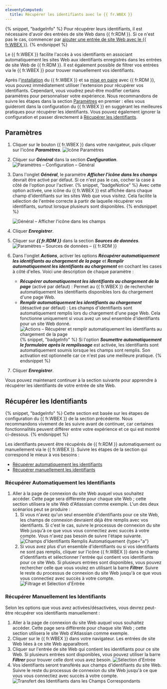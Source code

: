 ```yaml
---
eleventyComputed:
  title: Récupérer les identifiants avec le {{ fr.WBEX }}
---
```

{% snippet, "badgeInfo" %}
Pour récupérer leurs identifiants, il est nécessaire d'avoir des entrées de site Web dans {{ fr.RDM }}. Si ce n'est pas le cas, commencer par [ajouter une entrée de site Web avec le {{ fr.WBEX }}](/workspace/workspace-browser-extension/remote-desktop-manager/using-workspace-browser-extension/add-website-entry-workspace-browser-extension/).
{% endsnippet %}

Le {{ fr.WBEX }} facilite l'accès à vos identifiants en associant automatiquement les sites Web aux identifiants enregistrés dans les entrées de site Web de {{ fr.RDM }}. Il est également possible de filtrer vos entrées via le {{ fr.WBEX }} pour trouver manuellement vos identifiants.

Après l'[installation](/workspace/workspace-browser-extension/installation/) du {{ fr.WBEX }} et sa [mise en paire](/workspace/workspace-browser-extension/remote-desktop-manager/first-login/first-login-rdm-windows/) avec {{ fr.RDM }}, vous pouvez immédiatement utiliser l'extension pour récupérer vos identifiants. Cependant, vous voudrez peut-être modifier certains paramètres pour personnaliser votre expérience. Nous recommandons de suivre les étapes dans la section [Paramètres](#settings) en premier : elles vous guideront dans la configuration du {{ fr.WBEX }} en suggérant les meilleures pratiques pour récupérer les identifiants. Vous pouvez également ignorer la configuration et passer directement à [Récupérer les identifiants](#retrieving-credentials).

## Paramètres

1. Cliquer sur le bouton {{ fr.WBEX }} dans votre navigateur, puis cliquer sur l'icône ***Paramètres***.
![Icône Paramètres](https://cdnweb.devolutions.net/docs/docs_en_rdm_windows_RDMWin2111.png)
1. Cliquer sur ***Général*** dans la section ***Configuration***.
![Paramètres – Configuration – Général](https://cdnweb.devolutions.net/docs/docs_en_rdm_windows_RDMWin2112.png)
1. Dans l'onglet ***Général***, le paramètre ***Afficher l'icône dans les champs*** devrait être activé par défaut. Si ce n'est pas le cas, cocher la case à côté de l'option pour l'activer.
   {% snippet, "badgeNotice" %}
   Avec cette option activée, une icône du {{ fr.WBEX }} est affichée dans chaque champ d'identifiants sur les sites Web que vous visitez. Cela facilite la sélection de l'entrée correcte à partir de laquelle récupérer vos identifiants, surtout lorsque plusieurs sont disponibles.
   {% endsnippet %}

   ![Général – Afficher l'icône dans les champs](https://cdnweb.devolutions.net/docs/docs_en_rdm_windows_RDMWin2113.png)

1. Cliquer ***Enregistrer***.
1. Cliquer sur ***{{ fr.RDM }}*** dans la section ***Sources de données***.
![Paramètres – Sources de données – {{ fr.RDM }}](https://cdnweb.devolutions.net/docs/docs_en_rdm_windows_RDMWin2114.png)
1. Dans l'onglet ***Actions***, activer les options ***Récupérer automatiquement les identifiants au chargement de la page*** et ***Remplir automatiquement les identifiants au chargement*** en cochant les cases à côté d'elles. Voici une description de chaque paramètre :
    * ***Récupérer automatiquement les identifiants au chargement de la page*** (activé par défaut) : Permet au {{ fr.WBEX }} de rechercher automatiquement les identifiants disponibles lors du chargement d'une page Web.
    * ***Remplir automatiquement les identifiants au chargement*** (désactivé par défaut) : Les champs d'identifiants sont automatiquement remplis lors du chargement d'une page Web. Cela fonctionne uniquement si vous avez un seul ensemble d'identifiants pour un site Web donné.
![Actions – Récupérer et remplir automatiquement les identifiants au chargement de la page](https://cdnweb.devolutions.net/docs/docs_en_rdm_windows_RDMWin2115.png)
   {% snippet, "badgeInfo" %}
   Si l'option ***Soumettre automatiquement le formulaire après le remplissage*** est activée, les identifiants sont automatiquement soumis lorsque les champs sont remplis. Son activation est optionnelle car ce n'est pas une meilleure pratique.
   {% endsnippet %}

1. Cliquer ***Enregistrer***.

Vous pouvez maintenant continuer à la section suivante pour apprendre à récupérer les identifiants de votre entrée de site Web.

## Récupérer les Identifiants

{% snippet, "badgeInfo" %}
Cette section est basée sur les étapes de configuration du {{ fr.WBEX }} de la section précédente. Nous recommandons vivement de les suivre avant de continuer, car certaines fonctionnalités peuvent différer entre votre expérience et ce qui est montré ci-dessous.
{% endsnippet %}

Les identifiants peuvent être récupérés de {{ fr.RDM }} automatiquement ou manuellement via le {{ fr.WBEX }}. Suivre les étapes de la section qui correspond le mieux à vos besoins :

* [Récupérer automatiquement les identifiants](#automatically-retrieving-credentials)
* [Récupérer manuellement les identifiants](#manually-retrieving-credentials)

### Récupérer Automatiquement les Identifiants

1. Aller à la page de connexion du site Web auquel vous souhaitez accéder. Cette page sera différente pour chaque site Web ; cette section utilisera le site Web d'Atlassian comme exemple. L'un des deux scénarios peut se produire :
    1. Si vous n'avez qu'un seul ensemble d'identifiants pour ce site Web, les champs de connexion devraient déjà être remplis avec vos identifiants. Si c'est le cas, suivre le processus de connexion du site Web jusqu'à ce que vous vous connectiez avec succès à votre compte. Vous n'avez pas besoin de suivre l'étape suivante.
![Champs d'Identifiants Remplis Automatiquement](https://cdnweb.devolutions.net/docs/docs_en_rdm_windows_RDMWin2117.png)
{type="a"}
    1. Si vous avez plus d'un ensemble d'identifiants ou si vos identifiants ne sont pas remplis, cliquer sur l'icône {{ fr.WBEX }} dans le champ d'identifiants et sélectionner l'entrée qui contient vos identifiants pour ce site Web. Si plusieurs entrées sont disponibles, vous pouvez rechercher celle que vous voulez en utilisant la barre ***Filtrer***. Suivre le reste du processus de connexion du site Web jusqu'à ce que vous vous connectiez avec succès à votre compte.
![Filtrage et Sélection d'Entrée](https://cdnweb.devolutions.net/docs/docs_en_rdm_windows_RDMWin2116.png)

### Récupérer Manuellement les Identifiants

Selon les options que vous avez activées/désactivées, vous devrez peut-être récupérer vos identifiants manuellement :

1. Aller à la page de connexion du site Web auquel vous souhaitez accéder. Cette page sera différente pour chaque site Web ; cette section utilisera le site Web d'Atlassian comme exemple.
1. Cliquer sur le {{ fr.WBEX }} dans votre navigateur. Les entrées de site Web liées à ce site Web apparaîtront.
1. Cliquer sur l'entrée de site Web qui contient les identifiants pour ce site Web. Si plusieurs entrées sont disponibles, vous pouvez utiliser la barre ***Filtrer*** pour trouver celle dont vous avez besoin.
![Sélection d'Entrée](https://cdnweb.devolutions.net/docs/docs_en_rdm_windows_RDMWin2118.png)
1. Vos identifiants seront transférés aux champs d'identifiants du site Web. Suivre le reste du processus de connexion du site Web jusqu'à ce que vous vous connectiez avec succès à votre compte.
![Transfert des Identifiants dans les Champs Correspondants](https://cdnweb.devolutions.net/docs/docs_en_rdm_windows_RDMWin2145.png)
